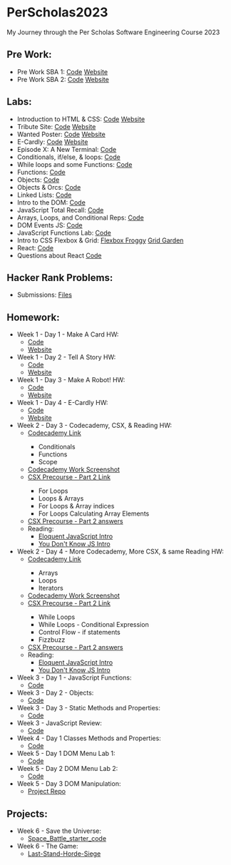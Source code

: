 # PerScholas2023
My Journey through the Per Scholas Software Engineering Course 2023
<h2>Pre Work:</h2>
<ul>
  <li>Pre Work SBA 1: 
    <a href="https://github.com/ArnoldPires/PerScholas2023/tree/main/PreWork/PreWork1">Code</a>
    <a href="https://arnaldopires.com/PerScholas2023/PreWork/PreWork1/index.html"> Website</a>
  </li>
  <li>Pre Work SBA 2: 
    <a href="https://github.com/ArnoldPires/PerScholas2023/tree/main/PreWork/PreWork2">Code</a>
    <a href="https://arnaldopires.com/PerScholas2023/PreWork/PreWork2/index.html"> Website</a>
  </li>
</ul>
<h2>Labs:</h2>
<ul>
  <li>Introduction to HTML & CSS:
    <a href="https://github.com/ArnoldPires/PerScholas2023/tree/main/Labs/Week1-Day1-Lab">Code</a>
    <a href="https://arnaldopires.com/PerScholas2023/Labs/Week1-Day1-Lab/index.html">Website</a>
  </li>
  <li>Tribute Site:
    <a href="https://github.com/ArnoldPires/PerScholas2023/tree/main/Labs/Week1-Day2-Lab">Code</a>
    <a href="https://arnaldopires.com/PerScholas2023/Labs/Week1-Day2-Lab/index.html">Website</a>
  </li>
  <li>Wanted Poster:
    <a href="https://github.com/ArnoldPires/PerScholas2023/tree/main/Labs/Week1-Day3-Lab">Code</a>
    <a href="https://arnaldopires.com/PerScholas2023/Labs/Week1-Day3-Lab/index.html">Website</a>
  </li>
  <li>E-Cardly:
    <a href="https://github.com/ArnoldPires/PerScholas2023/tree/main/Labs/Week1-Day4-Lab">Code</a>
    <a href="https://arnaldopires.com/PerScholas2023/Labs/Week1-Day4-Lab/index.html">Website</a>
  </li>
  <li>Episode X: A New Terminal:
    <a href="https://github.com/ArnoldPires/PerScholas2023/tree/main/Labs/Week2-Day2-Lab">Code</a>
  </li>
  <li>Conditionals, if/else, & loops:
    <a href="https://github.com/ArnoldPires/PerScholas2023/tree/main/Labs/Week2-Day3-Lab">Code</a>
  </li>
  <li>While loops and some Functions:
    <a href="https://github.com/ArnoldPires/PerScholas2023/tree/main/Labs/Week2-Day4-Lab">Code</a>
  </li>
  <li>Functions:
    <a href="https://github.com/ArnoldPires/PerScholas2023/tree/main/Labs/Week3-Day1-Lab">Code</a>
  </li>
  <li>Objects:
    <a href="https://github.com/ArnoldPires/PerScholas2023/tree/main/Labs/Week3-Day2-Lab">Code</a>
  </li>
  <li>Objects & Orcs:
    <a href="https://github.com/ArnoldPires/PerScholas2023/tree/main/Labs/Week3-Day3-Lab">Code</a>
  </li>
  <li>Linked Lists:
    <a href="https://github.com/ArnoldPires/PerScholas2023/tree/main/Labs/Week3-Day4-Lab">Code</a>
  </li>
  <li>Intro to the DOM:
    <a href="https://github.com/ArnoldPires/PerScholas2023/tree/main/Labs/Week4-Day1-Lab">Code</a>
  </li>
  <li>JavaScript Total Recall:
    <a href="https://github.com/ArnoldPires/PerScholas2023/tree/main/Labs/Week4-Day2-Lab">Code</a>
  </li>
  <li>Arrays, Loops, and Conditional Reps:
    <a href="https://github.com/ArnoldPires/PerScholas2023/tree/main/Labs/Week4-Day3-Lab">Code</a>
  </li>
  <li>DOM Events JS:
    <a href="https://github.com/ArnoldPires/PerScholas2023/tree/main/Labs/Week5-Day2-Lab">Code</a>
  </li>
  <li>JavaScript Functions Lab:
    <a href="https://replit.com/@ArnaldoPires/JavaScript-Functions-Lab">Code</a>
  </li>
  <li>Intro to CSS Flexbox & Grid:
    <a href="https://flexboxfroggy.com/">Flexbox Froggy</a>
    <a href="https://cssgridgarden.com/">Grid Garden</a>
  </li>
  <li>React:
    <a href="https://github.com/ArnoldPires/PerScholas2023/tree/main/Labs/react">Code</a>
  </li>
  <li>Questions about React
    <a href="https://github.com/ArnoldPires/PerScholas2023/tree/main/Labs/Week7-Day3-Lab">Code</a>
  </li>
</ul>
<h2>Hacker Rank Problems:</h2>
<ul>
<li>Submissions:
  <a href="https://github.com/ArnoldPires/PerScholas2023/tree/main/HackerRank">Files</a>
</li>
</ul>
<h2>Homework:</h2>
<ul>
  <li>Week 1 - Day 1 - Make A Card HW:
    <ul>
      <li><a href="https://github.com/ArnoldPires/PerScholas2023/tree/main/Homework/Week1-Day1-HW">Code</a></li>
      <li><a href="https://arnaldopires.com/PerScholas2023/Homework/Week1-Day1-HW/index.html">Website</a></li>
    </ul>
  </li>
  <li>Week 1 - Day 2 - Tell A Story HW:
    <ul>
      <li><a href="https://github.com/ArnoldPires/PerScholas2023/tree/main/Homework/Week1-Day2-HW">Code</a></li>
      <li><a href="https://arnaldopires.com/PerScholas2023/Homework/Week1-Day2-HW/index.html">Website</a></li>
    </ul>
  </li>
  <li>Week 1 - Day 3 - Make A Robot! HW: 
    <ul>
      <li><a href="https://github.com/ArnoldPires/PerScholas2023/tree/main/Homework/Week1-Day3-HW">Code</a></li>
      <li><a href="https://arnaldopires.com/PerScholas2023/Homework/Week1-Day3-HW/index.html">Website</a></li>
    </ul>
  </li>
  <li>Week 1 - Day 4 - E-Cardly HW: 
    <ul>
      <li><a href="https://github.com/ArnoldPires/PerScholas2023/tree/main/Homework/Week1-Day4-HW">Code</a></li>
      <li><a href="https://arnaldopires.com/PerScholas2023/Homework/Week1-Day4-HW/index.html">Website</a></li>
    </ul>
  </li>
  <li>Week 2 - Day 3 - Codecademy, CSX, & Reading HW:
    <ul>
      <li><a href="https://www.codecademy.com/learn/introduction-to-javascript">Codecademy Link</a></li>
        <ul>
          <li>Conditionals</li>
          <li>Functions</li>
          <li>Scope</li>
        </ul>
      </li>
      <li><a href="https://github.com/ArnoldPires/PerScholas2023/blob/main/Homework/Week2-Day3-HW/codecademy1.JPG">Codecademy Work Screenshot</a></li>
        <li><a href="https://csx.codesmith.io/units/precourse-part-2">CSX Precourse - Part 2 Link</a></li>
        <ul>
          <li>For Loops</li>
          <li>Loops & Arrays</li>
          <li>For Loops & Array indices</li>
          <li>For Loops Calculating Array Elements</li>
        </ul>
        <li><a href="https://github.com/ArnoldPires/PerScholas2023/blob/main/Homework/Week2-Day3-HW/src/index.js">CSX Precourse - Part 2 answers</a></li>
      </li>
      <li>Reading:
        <ul>
          <li><a href="https://eloquentjavascript.net/00_intro.html">Eloquent JavaScript Intro</a></li>
          <li><a href="https://github.com/getify/You-Dont-Know-JS/blob/2nd-ed/get-started/ch1.md">You Don't Know JS Intro</a></li>
        </ul>
      </li>
    </ul>
  </li>
  <li>Week 2 - Day 4 - More Codecademy, More CSX, & same Reading HW:
    <ul>
      <li><a href="https://www.codecademy.com/learn/introduction-to-javascript">Codecademy Link</a></li>
        <ul>
          <li>Arrays</li>
          <li>Loops</li>
          <li>Iterators</li>
        </ul>
      <li><a href="https://github.com/ArnoldPires/PerScholas2023/blob/main/Homework/Week2-Day4-HW/codecademy2.JPG">Codecademy Work Screenshot</a></li>
      <li><a href="https://csx.codesmith.io/units/precourse-part-2">CSX Precourse - Part 2 Link</a></li>
        <ul>
          <li>While Loops</li>
          <li>While Loops - Conditional Expression</li>
          <li>Control Flow - if statements</li>
          <li>Fizzbuzz</li>
        </ul>
        <li><a href="https://github.com/ArnoldPires/PerScholas2023/blob/main/Homework/Week2-Day4-HW/src/index.js">CSX Precourse - Part 2 answers</a></li>
      </li>
      <li>Reading:
        <ul>
          <li><a href="https://eloquentjavascript.net/00_intro.html">Eloquent JavaScript Intro</a></li>
          <li><a href="https://github.com/getify/You-Dont-Know-JS/blob/2nd-ed/get-started/ch1.md">You Don't Know JS Intro</a></li>
        </ul>
      </li>
    </ul>
  </li>
  <li>Week 3 - Day 1 - JavaScript Functions:
    <ul>
      <li><a href="https://github.com/ArnoldPires/PerScholas2023/tree/main/Homework/Week3-Day1-HW">Code</a></li>
    </ul>
  </li>
  <li>Week 3 - Day 2 - Objects:
    <ul>
      <li><a href="https://github.com/ArnoldPires/PerScholas2023/tree/main/Homework/Week3-Day2-HW">Code</a></li>
    </ul>
  </li>
  <li>Week 3 - Day 3 - Static Methods and Properties:
    <ul>
      <li><a href="https://github.com/ArnoldPires/PerScholas2023/tree/main/Homework/Week3-Day3-HW">Code</a></li>
    </ul>
  </li>
  <li>Week 3 - JavaScript Review:
    <ul>
      <li><a href="https://github.com/ArnoldPires/PerScholas2023/tree/main/Homework/Week3-JS-Review">Code</a></li>
    </ul>
  </li>
  <li>Week 4 - Day 1 Classes Methods and Properties:
    <ul>
      <li><a href="https://github.com/ArnoldPires/PerScholas-Classes-Methods-and-Properties">Code</a></li>
    </ul>
  </li>
  <li>Week 5 - Day 1 DOM Menu Lab 1:
    <ul>
      <li><a href="https://github.com/ArnoldPires/PerScholas-DOM/tree/menu-lab">Code</a></li>
    </ul>
  </li>
  <li>Week 5 - Day 2 DOM Menu Lab 2:
    <ul>
      <li><a href="https://github.com/ArnoldPires/PerScholas-DOM/tree/menu-lab-part2">Code</a></li>
    </ul>
  </li>
  <li>Week 5 - Day 3 DOM Manipulation:
    <ul>
      <li><a href="https://github.com/ArnoldPires/manipulate-the-dom">Project Repo</a></li>
    </ul>
  </li>
</ul>
<h2>Projects:</h2>
<ul>
  <li>Week 6 - Save the Universe: 
    <ul>
      <li><a href="https://github.com/ArnoldPires/Space_Battle_starter_code">Space_Battle_starter_code</a></li>
    </ul>
  </li>
  <li>Week 6 - The Game: 
    <ul>
      <li><a href="https://github.com/ArnoldPires/Last-Stand-Horde-Siege">Last-Stand-Horde-Siege</a></li>
    </ul>
  </li>
</ul>